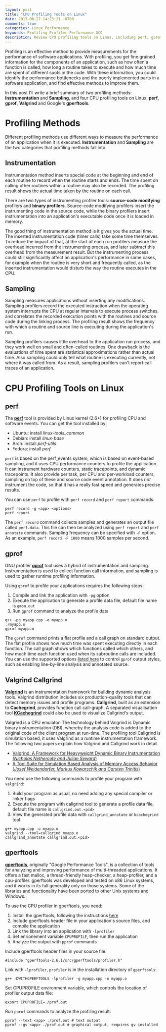 ```yaml
---
layout: post
title: "CPU Profiling Tools on Linux"
date: 2017-08-27 14:23:21 -0700
comments: true
categories: Linux Performance
keywords: Profiling Profiler Performance GCC
description: Review CPU profiling tools on Linux, including perf, gprof, valgrind, and google gperf tools.
---
```


Profiling is an effective method to provide measurements for the performance of software applications. With profiling, you get fine grained information for the components of an application, such as how often a function is called, how long a routine takes to execute and how much time are spent of different spots in the code. With these information, you could identify the performance bottlenecks and the poorly implemented parts in a software application, and find effective methods to improve them.
 
In this post I'll write a brief summary of two profiling methods: **Instrumentation** and **Sampling**, and four CPU profiling tools on Linux: **perf**, **gprof**, **Valgrind** and Google's **gperftools**. 
 
# Profiling Methods
 
Different profiling methods use different ways to measure the performance of an application when it is executed. **Instrumentation** and **Sampling** are the two categories that profiling methods fall into.

## Instrumentation
 
Instrumentation method inserts special code at the beginning and end of each routine to record when the routine starts and ends. The time spent on calling other routines within a routine may also be recorded. The profiling result shows the actual time taken by the routine on each call. 
 
There are two types of instrumenting profiler tools: **source-code modifying** profilers and **binary profilers**. Source-code modifying profilers insert the instrumenting code in the source code, while the binary profilers insert instrumentation into an application's executable code once it is loaded in memory. 
 
The good thing of instrumentation method is it gives you the actual time. The inserted instrumentation code (timer calls) take some time themselves. To reduce the impact of that, at the start of each run profilers measure the overhead incurred from the instrumenting process, and later subtract this overhead from the measurement result. But the instrumenting process could still significantly affect an application's performance in some cases, for example when the routine is very short and frequently called, as the inserted instrumentation would disturb the way the routine executes in the CPU.
 
## Sampling
 
Sampling measures applications without inserting any modifications. Sampling profilers record the executed instruction when the operating system interrupts the CPU at regular intervals to execute process switches, and correlates the recorded execution points with the routines and source code during the linking process. The profiling result shows the frequency with which a routine and source line is executing during the application's run. 
 
Sampling profilers causes little overhead to the application run process, and they work well on small and often-called routines. One drawback is the evaluations of time spent are statistical approximations rather than actual time. Also sampling could only tell what routine is executing currently, not where it was called from. As a result, sampling profilers can't report call traces of an application. 

# CPU Profiling Tools on Linux

## perf

The [**perf**](https://perf.wiki.kernel.org/index.php/Main_Page) tool is provided by Linux kernel (2.6+) for profiling CPU and software events. You can get the tool installed by:

- Ubuntu: install *linux-tools_common*
- Debian: install *linux-base*
- Arch: install *perf-utils*
- Fedora: install *perf*

<code>perf</code> is based on the perf_events system, which is based on event-based sampling, and it uses CPU performance counters to profile the application. It can instrument hardware counters, static tracepoints, and dynamic tracepoints. It also provide per task, per CPU and per-workload counters, sampling on top of these and source code event annotation. It does *not* instrument the code, so that it has a really fast speed and generates precise results. 

You can use ```perf``` to profile with ```perf record``` and ```perf report``` commands:
 
```
perf record -g <app> <options>
perf report
```

The ```perf record``` command collects samples and generates an output file called ```perf.data```. This file can then be analyzed using ```perf report``` and ```perf annotate``` commands. Sampling frequency can be specified with ```-F``` option. As an example, ```perf record -F 1000``` means 1000 samples per second.

## gprof

GNU profiler [**gprof**](https://sourceware.org/binutils/docs/gprof/) tool uses a hybrid of instrumentation and sampling. Instrumentation is used to collect function call information, and sampling is used to gather runtime profiling information. 

Using ```gprof``` to profile your applications requires the following steps:

1. Compile and link the application with ```-pg``` option
2. Execute the application to generate a profile data file, default file name is ```gmon.out```
3. Run ```gprof``` command to analyze the profile data

```
g++ -pg myapp.cpp -o myapp.o
./myapp.o
gprof myapp.o  
```

The ```gprof``` command prints a flat profile and a call graph on standard output. The flat profile shows how much time was spent executing directly in each function. The call graph shows which functions called which others, and how much time each function used when its subroutine calls are included. You can use the supported options [listed here](https://ftp.gnu.org/old-gnu/Manuals/gprof-2.9.1/html_mono/gprof.html#SEC4) to control ```gprof``` output styles, such as enabling line-by-line analysis and annotated source. 

## Valgrind Callgrind 

[**Valgrind**](http://www.valgrind.org/) is an instrumentation framework for building dynamic analysis tools. Valgrind distribution includes six production-quality tools that can detect memory issues and profile programs. **Callgrind**, built as an extension to **Cachegrind**, provides function call call-graph. A separated visualisation tool [**KCachegrind**](http://kcachegrind.sourceforge.net/cgi-bin/show.cgi/KcacheGrindIndex) could also be used to visualize Callgrind's output. 

Valgrind is a CPU emulator. The technology behind Valgrind is Dynamic binary instrumentation (DBI), whereby the analysis code is added to the original code of the client program at run-time. The profiling tool Callgrind is simulation based, it uses Valgrind as a runtime instrumentation framework. The following two papers explain how Valgrind and Callgrind work in detail.

- [Valgrind: A Framework for Heavyweight Dynamic Binary Instrumentation (*Nicholas Nethercote and Julian Seward*)](http://www.valgrind.org/docs/valgrind2007.pdf)
- [A Tool Suite for Simulation Based Analysis of Memory Access Behavior (*Josef Weidendorfer, Markus Kowarschik and Carsten Trinitis*)](http://www.valgrind.org/docs/callgrind2004.pdf)

You need use the following commands to profile your program with ```valgrind```:

1. Build your program as usual, no need adding any special compiler or linker flags
2. Execute the program with callgrind tool to generate a profile data file, default file name is ```callgrind.out.<pid>```
3. View the generated profile data with ```callgrind_annotate``` or ```kcachegrind``` tool

```
g++ myapp.cpp -o myapp.o 
valgrind --tool=callgrind myapp.o
callgrind_annotate callgrind.out.<pid>
```

## gperftools

[**gperftools**](https://github.com/gperftools/gperftools), originally "Google Performance Tools", is a collection of tools for analyzing and improving performance of multi-threaded applications. It offers a fast malloc, a thread-friendly heap-checker, a heap-profiler, and a cpu-profiler. gperftools was developed and tested on x86 Linux systems, and it works in its full generality only on those systems. Some of the libraries and functionality have been ported to other Unix systems and Windows. 
 
To use the CPU profiler in gperftools, you need:

1. Install the gperftools, following the instructions [here](https://github.com/gperftools/gperftools)
2. Include gperftools header file in your application's source files, and compile the application 
3. Link the library into an application with ```-lprofiler```
4. Set enrionement variable ```CPUPROFILE```, then run the application
5. Analyze the output with ```pprof``` commands 

Include gperftools header files in your source file:

```
#include "gperftools-2.6.1/src/gperftools/profiler.h"
```

Link with ```-lprofiler```, ```profiler``` is in the installation directory of ```gperftools```:

```
g++ -DWITHGPERFTOOLS -lprofiler -g myapp.cpp -o myapp.o
```

Set CPUPROFILE environment variable, which controls the location of profiler output data file:

```
export CPUPROFILE=./prof.out
```

Run ```pprof``` commands to analyze the profiling result:

```
pprof --text <app> ./prof.out # text output
pprof --gv <app> ./prof.out # graphical output, requires gv installed
```

